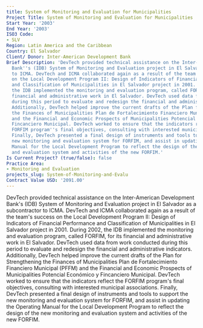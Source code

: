 ```yaml
---
title: System of Monitoring and Evaluation for Municipalities
Project Title: System of Monitoring and Evaluation for Municipalities
Start Year: '2003'
End Year: '2003'
ISO3 Code:
- SLV
Region: Latin America and the Caribbean
Country: El Salvador
Client/ Donor: Inter-American Development Bank
Brief Description: 'DevTech provided technical assistance on the Inter-American Development
  Bank''s (IDB) System of Monitoring and Evaluation project in El Salvador as a subcontractor
  to ICMA. DevTech and ICMA collaborated again as a result of the team''s success
  on the Local Development Program II: Design of Indicators of Financial Performance
  and Classification of Municipalities in El Salvador project in 2001. During 2002,
  the IDB implemented the monitoring and evaluation program, called FORFIM, for its
  financial and administrative work in El Salvador. DevTech used data from work conducted
  during this period to evaluate and redesign the financial and administrative indicators.
  Additionally, DevTech helped improve the current drafts of the Plan for Strengthening
  the Finances of Municipalities Plan de Fortalecimiento Financiero Municipal (PFFM)
  and the Financial and Economic Prospects of Municipalities Potencial Económico y
  Fincanciero Municipal. DevTech worked to ensure that the indicators reflect the
  FORFIM program''s final objectives, consulting with interested municipal associations.
  Finally, DevTech presented a final design of instruments and tools to support the
  new monitoring and evaluation system for FORFIM, and assist in updating the Operating
  Manual for the Local Development Program to reflect the design of the new monitoring
  and evaluation system and activities of the new FORFIM.'
Is Current Project? (true/false): false
Practice Area:
- Monitoring and Evaluation
projects_slug: System-of-Monitoring-and-Evalu
Contract Value USD: '2091.00'
---
```


DevTech provided technical assistance on the Inter-American Development Bank's (IDB) System of Monitoring and Evaluation project in El Salvador as a subcontractor to ICMA. DevTech and ICMA collaborated again as a result of the team's success on the Local Development Program II: Design of Indicators of Financial Performance and Classification of Municipalities in El Salvador project in 2001. During 2002, the IDB implemented the monitoring and evaluation program, called FORFIM, for its financial and administrative work in El Salvador. DevTech used data from work conducted during this period to evaluate and redesign the financial and administrative indicators. Additionally, DevTech helped improve the current drafts of the Plan for Strengthening the Finances of Municipalities Plan de Fortalecimiento Financiero Municipal (PFFM) and the Financial and Economic Prospects of Municipalities Potencial Económico y Fincanciero Municipal. DevTech worked to ensure that the indicators reflect the FORFIM program's final objectives, consulting with interested municipal associations. Finally, DevTech presented a final design of instruments and tools to support the new monitoring and evaluation system for FORFIM, and assist in updating the Operating Manual for the Local Development Program to reflect the design of the new monitoring and evaluation system and activities of the new FORFIM.